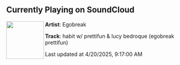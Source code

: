## Currently Playing on SoundCloud

[<img align="left" width="100" src="https://i1.sndcdn.com/artworks-OpkUjytdu4842k4v-zu33MQ-t500x500.jpg">](https://soundcloud.com/snowballet/redsae)

**Artist**: Egobreak 

**Track**: habit w/ prettifun & lucy bedroque (egobreak prettifun)

Last updated at 4/20/2025, 9:17:00 AM
